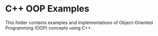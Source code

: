 # C++ OOP Examples

This folder contains examples and implementations of Object-Oriented Programming (OOP) concepts using C++.

